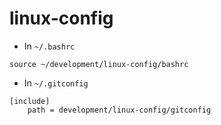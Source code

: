 # linux-config

- In `~/.bashrc`

```
source ~/development/linux-config/bashrc
```

- In `~/.gitconfig`

```
[include]
    path = development/linux-config/gitconfig
```

